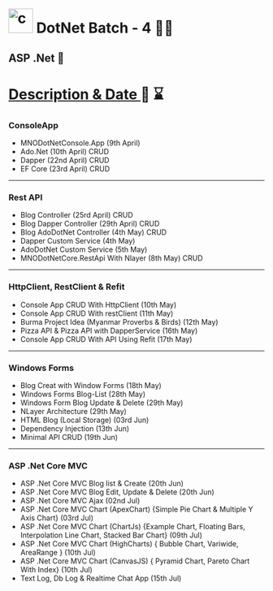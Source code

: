 # <img width="48" height="48" src="https://img.icons8.com/nolan/64/c-sharp-logo.png" alt="c-sharp-logo"/> DotNet Batch - 4  👨‍💻
## ASP .Net 🚀 

<h1><u>Description & Date </u>📅 ⌛</h1>

### ConsoleApp
- MNODotNetConsole.App (9th April)
- Ado.Net (10th April) CRUD
- Dapper (22nd April) CRUD
- EF Core (23rd April) CRUD
--------------------------------------------------------
### Rest API
- Blog Controller (25rd April) CRUD
- Blog Dapper Controller (29th April) CRUD
- Blog AdoDotNet Controller (4th May) CRUD
- Dapper Custom Service (4th May)
- AdoDotNet Custom Service (5th May)
- MNODotNetCore.RestApi With Nlayer (8th May) CRUD
--------------------------------------------------------
### HttpClient, RestClient & Refit
- Console App CRUD With HttpClient (10th May)
- Console App CRUD With restClient (11th May)
- Burma Project Idea (Myanmar Proverbs & Birds) (12th May)
- Pizza API & Pizza API with DapperService (16th May)
- Console App CRUD With API Using Refit (17th May)
----------------------------------------------------------
### Windows Forms
- Blog Creat with Window Forms (18th May)
- Windows Forms Blog-List (28th May)
- Windows Form Blog Update & Delete (29th May)
- NLayer Architecture (29th May)
- HTML Blog (Local Storage) (03rd Jun)
- Dependency Injection (13th Jun)
- Minimal API CRUD (19th Jun)
----------------------------------------------------------
### ASP .Net Core MVC
- ASP .Net Core MVC Blog list & Create (20th Jun)
- ASP .Net Core MVC Blog Edit, Update & Delete (20th Jun)
- ASP .Net Core MVC Ajax (02nd Jul)
- ASP .Net Core MVC Chart (ApexChart) {Simple Pie Chart & Multiple Y Axis Chart} (03rd Jul)
- ASP .Net Core MVC Chart (ChartJs) {Example Chart, Floating Bars, Interpolation Line Chart, Stacked Bar Chart} (09th Jul)
- ASP .Net Core MVC Chart (HighCharts) { Bubble Chart, Variwide, AreaRange } (10th Jul)
- ASP .Net Core MVC Chart (CanvasJS) { Pyramid Chart, Pareto Chart With Index} (10th Jul)
- Text Log, Db Log & Realtime Chat App (15th Jul)
